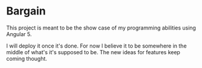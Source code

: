 # Bargain

This project is meant to be the show case of my programming abilities using Angular 5.

I will deploy it once it's done. For now I believe it to be somewhere in the middle of what's it's supposed to be.
The new ideas for features keep coming thought.




